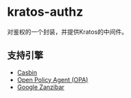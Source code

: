 # kratos-authz

对鉴权的一个封装，并提供Kratos的中间件。

## 支持引擎

- [Casbin](https://github.com/casbin/casbin)
- [Open Policy Agent (OPA)](https://github.com/open-policy-agent/opa)
- [Google Zanzibar](https://zanzibar.academy/)